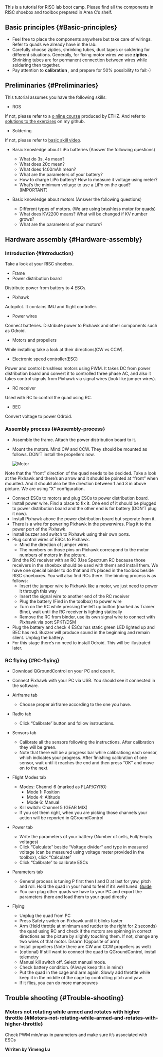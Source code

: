 This is a tutorial for RISC lab boot camp. Please find all the components in RISC shoebox and toolbox prepared in Area C’s shelf.

## Basic principles {#Basic-principles}

* Feel free to place the components anywhere but take care of wirings. Refer to quads we already have in the lab.
* Carefully choose zipties, shrinking tubes, duct tapes or soldering for different situations. Generally, for fixing motor wires we use 
  **zipties**
  . Shrinking tubes are for permanent connection between wires while soldering then together.
* Pay attention to 
  **calibration**
  , and prepare for 50% possibility to fail:-\)

## Preliminaries {#Preliminaries}

This tutorial assumes you have the following skills:

* ROS

If not, please refer to a  [ o nline course](http://www.rsl.ethz.ch/education-students/lectures/ros.html) produced by ETHZ. And refer to [solutions to the exercises](https://github.com/luym11/ros_practise) on my github. 

* Soldering

If not, please refer to [basic skill video](https://www.youtube.com/watch?v=BLfXXRfRIzY).

* Basic knowledge about LiPo batteries \(Answer the following questions\)

  * What do 3s, 4s mean?
  * What does 20c mean?
  * What does 1400mAh mean?
  * What are the parameters of your battery?
  * How to charge LiPo battery? How to measure it voltage using meter?
  * What’s the minimum voltage to use a LiPo on the quad? \(IMPORTANT\)

* Basic knowledge about motors \(Answer the following questions\)

  * Different types of motors. \(We are using brushless motor for quads\)
  * What does KV2200 means? What will be changed if KV number grows?
  * What are the parameters of your motors?

## Hardware assembly {#Hardware-assembly}

### Introduction {#Introduction}

Take a look at your RISC shoebox.

* Frame
* Power distribution board

Distribute power from battery to 4 ESCs.

* Pixhawk

Autopilot. It contains IMU and flight controller.

* Power wires

Connect batteries. Distribute power to Pixhawk and other components such as Odroid.

* Motors and propellers

While installing take a look at their directions\(CW vs CCW\).

* Electronic speed controller\(ESC\)

Power and control brushless motors using PWM. It takes DC from power distribution board and convert it to controlled three phase AC, and also it takes control signals from Pixhawk via signal wires \(look like jumper wires\).

* RC receiver

Used with RC to control the quad using RC.

* BEC

Convert voltage to power Odroid.

### Assembly process {#Assembly-process}

* Assemble the frame. Attach the power distribution board to it.
* Mount the motors. Mind CW and CCW. They should be mounted as follows. DON’T install the propellers now.
 
  ![](https://luym11.github.io/images/quad_1.jpg "Motor")

Note that the “front” direction of the quad needs to be decided. Take a look at the Pixhawk and there’s an arrow and it should be pointed at “front” when mounted. And it should also be the direction between 1 and 3 in above picture. We are using “X” configuration.

* Connect ESCs to motors and plug ESCs to power distribution board.
* Install power wire. Find a place to fix it. One end of it should be plugged to power distribution board and the other end is for battery \(DON’T plug it now\).
* Install Pixhawk above the power distribution board but seperate from it.
* There is a wire for powering Pixhawk in the powerwires. Plug it to the power port of the Pixhawk.
* Install buzzer and switch to Pixhawk using their own ports.
* Plug control wires of ESCs to Pixhawk.
  * Mind the direction of jumper wires
  * The numbers on those pins on Pixhawk correspond to the motor numbers of motors in the picture.
* Bind the RC receiver with an RC \(Use Spectrum RC because those receivers in the shoebox should be used with them\) and install them. We have one special binder to do that and it’s placed in the toolbox beside RISC shoeboxes. You will also find RCs there. The binding process is as follows:
  * Insert the jumper wire to Pixhawk like a motor, we just need to power it through this way
  * Insert the signal wire to another end of the RC receiver
  * Plug the battery \(Find in the toolbox\) to power wire
  * Turn on the RC while pressing the left up button \(marked as Trainer Bind\), wait until the RC receiver is lighting statically
  * Remove the RC from binder, use its own signal wire to connect with Pixhawk via port SPKT/DSM
* Plug the battery and check 4 ESCs has static green LED lighted up and BEC has red. Buzzer will produce sound in the beginning and remain slient. Unplug the battery.
* For this stage there’s no need to install Odroid. This will be illustrated later.

### RC flying {#RC-flying}

* Download QGroundControl on your PC and open it.
* Connect Pixhawk with your PC via USB. You should see it connected in the software.
* Airframe tab
  * Choose proper airframe according to the one you have.
* Radio tab
  * Click “Calibrate” button and follow instructions.
* Sensors tab
  * Calibrate all the sensors following the instructions. After calibration they will be green.
  * Note that there will be a progress bar while calibrationg each sensor, which indicates your progress. After finishing calibration of one sensor, wait until it reaches the end and then press “OK” and move on to the next.
* Flight Modes tab
  * Modes: Channel 6 \(marked as FLAP/GYRO\)
    * Mode 1: Position
    * Mode 4: Altitude
    * Mode 6: Manual
  * Kill switch: Channel 5 \(GEAR MIX\)
  * If you set them right, when you are picking those channels your action will be reported in QGroundControl
* Power tab
  * Write the parameters of your battery \(Number of cells, Full/ Empty voltages\)
  * Click “Calculate” beside “Voltage divider” and type in measured voltage \(can be measured using voltage meter provided in the toolbox\), click “Calculate”
  * Click “Calibrate” to calibrate ESCs
* Parameters tab

  * General process is tuning P first then I and D at last for yaw, pitch and roll. Hold the quad in your hand to feel if it’s well tuned. 
    [Guide](https://docs.px4.io/en/advanced_config/pid_tuning_guide_multicopter.html)
  * You can plug other quads we have to your PC and export the parameters there and load them to your quad directly

* Flying

  * Unplug the quad from PC
  * Press Safety switch on Pixhawk until it blinks faster
  * Arm \(Hold throttle at minimum and rudder to the right for 2 seconds\) the quad using RC and check if the motors are spinning in correct directions as the picture by slightly touching them. If not, change any two wires of that motor. Disarm \(Opposite of arm\)
  * Install propellers \(Note there are CW and CCW propellers as well\)
  * \(optional\) If still want to connect the quad to QGroundControl, install telemetry
  * Manual kill switch off. Select manual mode.
  * Check battery condition. \(Always keep this in mind\)
  * Put the quad in the cage and arm again. Slowly add throttle while keep it in the middle of the cage by controlling pitch and yaw.
  * If it flies, you can do more manoeuvres

## Trouble shooting {#Trouble-shooting}

### Motors not rotating while armed and rotates with higher throttle {#Motors-not-rotating-while-armed-and-rotates-with-higher-throttle}

Check PWM min/max in parameters and make sure it’s associated with ESCs


**Wrriten by Yimeng Lu**
